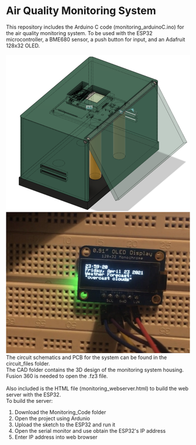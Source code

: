 # Air Quality Monitoring System
This repository includes the Arduino C code (monitoring_arduinoC.ino) for the air quality monitoring system. To be used with the ESP32 microcontroller, a BME680 sensor, a push button for input, and an Adafruit 128x32 OLED. <br />
\
![Fusion 360 design of the AQM housing](./CAD/aqm_housing.png)
![breadboard prototype working on an Adafruit 128x32 shows an example of the system operating normally](./Monitoring_Operation.JPG)
The circuit schematics and PCB for the system can be found in the circuit_files folder. <br />
The CAD folder contains the 3D design of the monitoring system housing. Fusion 360 is needed to open the .fz3 file. <br />
\
Also included is the HTML file (monitoring_webserver.html) to build the web server with the ESP32. <br />
To build the server: 
1. Download the Monitoring_Code folder
2. Open the project using Ardunio
3. Upload the sketch to the ESP32 and run it
4. Open the serial monitor and use obtain the ESP32's IP address
5. Enter IP address into web browser 
